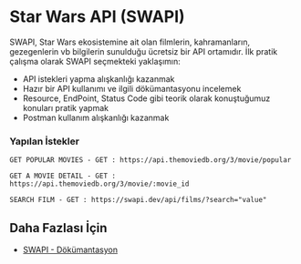 Star Wars API (SWAPI) 
======
SWAPI, Star Wars ekosistemine ait olan filmlerin, kahramanların, gezegenlerin vb bilgilerin sunulduğu ücretsiz bir API ortamıdır. İlk pratik çalışma olarak SWAPI 
seçmekteki yaklaşımın:
- API istekleri yapma alışkanlığı kazanmak
- Hazır bir API kullanımı ve ilgili dökümantasyonu incelemek
- Resource, EndPoint, Status Code gibi teorik olarak konuştuğumuz konuları pratik yapmak
- Postman kullanım alışkanlığı kazanmak

### Yapılan İstekler
```
GET POPULAR MOVIES - GET : https://api.themoviedb.org/3/movie/popular
```

```
GET A MOVIE DETAIL - GET : https://api.themoviedb.org/3/movie/:movie_id
```

```
SEARCH FILM - GET : https://swapi.dev/api/films/?search="value"
```

## Daha Fazlası İçin
- [SWAPI - Dökümantasyon](https://swapi.dev/documentation)
